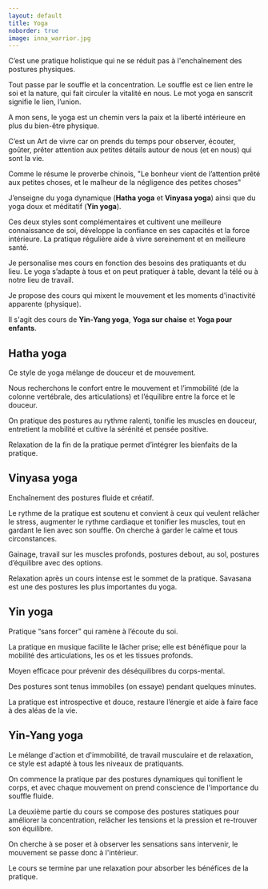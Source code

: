```yaml
---
layout: default
title: Yoga
noborder: true
image: inna_warrior.jpg
---
```

<div class="block" markdown="1">
C’est une pratique holistique qui ne se réduit pas à l'enchaînement des postures physiques.  

Tout passe par le souffle et la concentration. Le souffle est ce lien entre le soi et la nature, qui fait circuler la vitalité en nous. Le mot yoga en sanscrit signifie le lien, l’union.

A mon sens, le yoga est un chemin vers la paix et la liberté intérieure en plus du bien-être physique.  

C’est un Art de vivre car on prends du temps pour observer, écouter, goûter, prêter attention aux petites détails autour de nous (et en nous) qui sont la vie.  

Comme le résume le proverbe chinois, "Le bonheur vient de l’attention prêté aux petites choses, et le malheur de la négligence des petites choses"
  
J’enseigne du yoga dynamique (**Hatha yoga** et **Vinyasa yoga**) ainsi que du yoga doux et méditatif (**Yin yoga**).  

Ces deux styles sont complémentaires et cultivent une meilleure connaissance de soi, développe la confiance en ses capacités et la force intérieure. La pratique régulière aide à vivre sereinement et en meilleure santé.
  
Je personalise mes cours en fonction des besoins des  pratiquants et du lieu. Le yoga s’adapte à tous et on peut pratiquer à table, devant la télé ou à notre lieu de travail.
 
Je propose des cours qui mixent le mouvement et les moments d'inactivité apparente (physique).

Il s'agit des cours de **Yin-Yang yoga**, **Yoga sur chaise** et **Yoga pour enfants**.   

## Hatha yoga 

Ce style de yoga mélange de douceur et de mouvement.

Nous recherchons le confort entre le mouvement et l’immobilité (de la colonne vertébrale, des articulations) et l’équilibre entre la force et le douceur. 

On pratique des postures au rythme ralenti, tonifie les muscles en douceur, entretient la mobilité et cultive la sérénité et pensée positive. 

Relaxation de la fin de la pratique permet d’intégrer les bienfaits de la pratique.


## Vinyasa yoga

Enchaînement des postures fluide et créatif. 

Le rythme de la pratique est soutenu et convient à ceux qui veulent relâcher le stress, augmenter le rythme cardiaque et tonifier les muscles, tout en gardant le lien avec son souffle. On cherche à garder le calme et tous circonstances.

Gainage, travail sur les muscles profonds, postures debout, au sol, postures d’équilibre avec des options. 

Relaxation après un cours intense est le sommet de la pratique. Savasana est une des postures les plus importantes du yoga.


## Yin yoga

Pratique “sans forcer” qui ramène à l’écoute du soi.

La pratique en musique facilite le lâcher prise; elle est bénéfique pour la mobilité des articulations, les os et les tissues profonds. 

Moyen efficace pour prévenir des déséquilibres du corps-mental.

​Des postures sont tenus immobiles (on essaye) pendant quelques minutes. 

La pratique est introspective et douce, restaure l’énergie et aide à faire face à des aléas de la vie.


## Yin-Yang yoga

Le mélange d'action et d'immobilité, de travail musculaire et de relaxation, ce style est adapté à tous les niveaux de pratiquants.

On commence la pratique par des postures dynamiques qui tonifient le corps, et avec chaque mouvement on prend conscience de l'importance du souffle fluide.

La deuxième partie du cours se compose des postures statiques pour améliorer la concentration, relâcher les tensions et la pression et re-trouver son équilibre.

On cherche à se poser et à observer les sensations sans intervenir, le mouvement se passe donc à l'intérieur.

Le cours se termine par une relaxation pour absorber les bénéfices de la pratique.
</div>